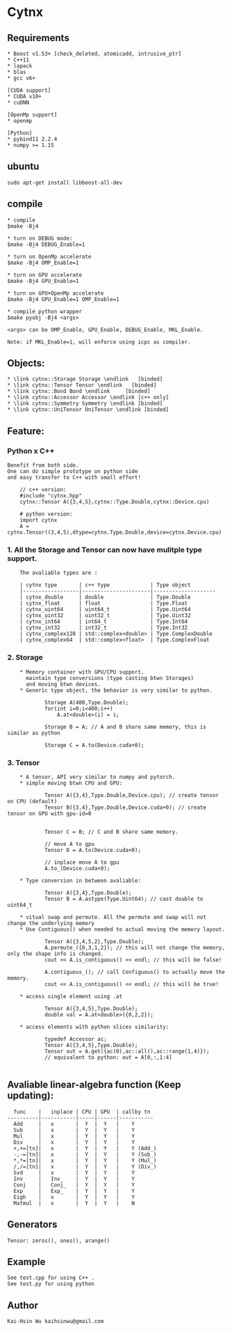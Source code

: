 # Cytnx

## Requirements
    * Boost v1.53+ [check_deleted, atomicadd, intrusive_ptr]
    * C++11
    * lapack 
    * blas 
    * gcc v6+

    [CUDA support]
    * CUDA v10+
    * cuDNN

    [OpenMp support]
    * openmp

    [Python]
    * pybind11 2.2.4
    * numpy >= 1.15 

## ubuntu
    sudo apt-get install libboost-all-dev


## compile
    * compile
    $make -Bj4

    * turn on DEBUG mode:
    $make -Bj4 DEBUG_Enable=1

    * turn on OpenMp accelerate
    $make -Bj4 OMP_Enable=1 

    * turn on GPU accelerate
    $make -Bj4 GPU_Enable=1

    * turn on GPU+OpenMp accelerate
    $make -Bj4 GPU_Enable=1 OMP_Enable=1

    * compile python wrapper
    $make pyobj -Bj4 <args>

    <args> can be OMP_Enable, GPU_Enable, DEBUG_Enable, MKL_Enable.

    Note: if MKL_Enable=1, will enforce using icpc as compiler.
   

## Objects:
    * \link cytnx::Storage Storage \endlink   [binded]
    * \link cytnx::Tensor Tensor \endlink   [binded]
    * \link cytnx::Bond Bond \endlink     [binded] 
    * \link cytnx::Accessor Accessor \endlink [c++ only]
    * \link cytnx::Symmetry Symmetry \endlink [binded]
    * \link cytnx::UniTensor UniTensor \endlink [binded]



## Feature:

### Python x C++
    Benefit from both side. 
    One can do simple prototype on python side 
    and easy transfer to C++ with small effort!


```{.cpp}
    // c++ version:
    #include "cytnx.hpp"
    cytnx::Tensor A({3,4,5},cytnx::Type.Double,cytnx::Device.cpu)
```


```{.py}
    # python version:
    import cytnx
    A =  cytnx.Tensor((3,4,5),dtype=cytnx.Type.Double,device=cytnx.Device.cpu)
```


### 1. All the Storage and Tensor can now have mulitple type support. 
        The avaliable types are :

        | cytnx type       | c++ type             | Type object
        |------------------|----------------------|--------------------
        | cytnx_double     | double               | Type.Double
        | cytnx_float      | float                | Type.Float
        | cytnx_uint64     | uint64_t             | Type.Uint64
        | cytnx_uint32     | uint32_t             | Type.Uint32
        | cytnx_int64      | int64_t              | Type.Int64
        | cytnx_int32      | int32_t              | Type.Int32
        | cytnx_complex128 | std::complex<double> | Type.ComplexDouble
        | cytnx_complex64  | std::complex<float>  | Type.ComplexFloat


### 2. Storage
        * Memory container with GPU/CPU support. 
          maintain type conversions (type casting btwn Storages) 
          and moving btwn devices.
        * Generic type object, the behavior is very similar to python.

```{.cpp}
            Storage A(400,Type.Double);
            for(int i=0;i<400;i++)
                A.at<double>(i) = i;

            Storage B = A; // A and B share same memory, this is similar as python 
            
            Storage C = A.to(Device.cuda+0); 
```


### 3. Tensor
        * A tensor, API very similar to numpy and pytorch.
        * simple moving btwn CPU and GPU:

```{.cpp}
            Tensor A({3,4},Type.Double,Device.cpu); // create tensor on CPU (default)
            Tensor B({3,4},Type.Double,Device.cuda+0); // create tensor on GPU with gpu-id=0


            Tensor C = B; // C and B share same memory.

            // move A to gpu
            Tensor D = A.to(Device.cuda+0);

            // inplace move A to gpu
            A.to_(Device.cuda+0);
```
        * Type conversion in between avaliable:
```{.cpp}
            Tensor A({3,4},Type.Double);
            Tensor B = A.astype(Type.Uint64); // cast double to uint64_t
```

        * vitual swap and permute. All the permute and swap will not change the underlying memory
        * Use Contiguous() when needed to actual moving the memory layout.
```{.cpp}
            Tensor A({3,4,5,2},Type.Double);
            A.permute_({0,3,1,2}); // this will not change the memory, only the shape info is changed.
            cout << A.is_contiguous() << endl; // this will be false!

            A.contiguous_(); // call Configuous() to actually move the memory.
            cout << A.is_contiguous() << endl; // this will be true!
```

        * access single element using .at
```{.cpp}
            Tensor A({3,4,5},Type.Double);
            double val = A.at<double>({0,2,2});
```

        * access elements with python slices similarity:
```{.cpp}
            typedef Accessor ac;
            Tensor A({3,4,5},Type.Double);
            Tensor out = A.get({ac(0),ac::all(),ac::range(1,4)}); 
            // equivalent to python: out = A[0,:,1:4]
            
```




## Avaliable linear-algebra function (Keep updating):

      func    |   inplace | CPU | GPU  | callby tn 
    ----------|-----------|-----|------|-----------
      Add     |   x       |  Y  |  Y   |    Y
      Sub     |   x       |  Y  |  Y   |    Y
      Mul     |   x       |  Y  |  Y   |    Y
      Div     |   x       |  Y  |  Y   |    Y
      +,+=[tn]|   x       |  Y  |  Y   |    Y (Add_)
      -,-=[tn]|   x       |  Y  |  Y   |    Y (Sub_)
      *,*=[tn]|   x       |  Y  |  Y   |    Y (Mul_)
      /,/=[tn]|   x       |  Y  |  Y   |    Y (Div_)
      Svd     |   x       |  Y  |  Y   |    Y
      Inv     |   Inv_    |  Y  |  Y   |    Y
      Conj    |   Conj_   |  Y  |  Y   |    Y 
      Exp     |   Exp_    |  Y  |  Y   |    Y
      Eigh    |   x       |  Y  |  Y   |    Y 
      Matmul  |   x       |  Y  |  Y   |    N
 
## Generators 

    Tensor: zeros(), ones(), arange()
    

     
## Example
    
    See test.cpp for using C++ .
    See test.py for using python  

## Author

    Kai-Hsin Wu kaihsinwu@gmail.com 



